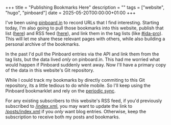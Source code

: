 +++
title = "Publishing Bookmarks Here"
description = ""
tags = ["website", "hugo", "pinboard"]
date = 2025-05-20T00:00:00+01:00
+++

I've been using [pinboard.in](https://pinboard.in/u:williballenthin) to record URLs that I find interesting. Starting today, I'm also going to pull those bookmarks into this website, publish that list ([here](https://www.williballenthin.com/links/)) and RSS feed ([here](https://www.williballenthin.com/links/index.xml)), and link them in the tag lists (like [#ida-pro](https://williballenthin.com/tags/ida-pro/)). This will let me share these relevant pages with others, while also building a personal archive of the bookmarks.

In the past I'd pull the Pinboard entries via the API and link them from the tag lists, but the data lived *only* on pinboard.in. This had me worried what would happen if Pinboard suddenly went away. Now I'll have a primary copy of the data in this website's Git repository.

While I could track my bookmarks by directly commiting to this Git repository, its a little tedious to do while mobile. So I'll keep using the Pinboard bookmarklet and rely on the [periodic sync](https://github.com/williballenthin/williballenthin.com/blob/master/.github/workflows/cron-sync-pinboard.yml). 

For any existing subscribers to this website's RSS feed, if you'd previously subscribed to [/index.xml](https://www.williballenthin.com/index.xml), you may want to update the link to [/posts/index.xml](https://www.williballenthin.com/posts/index.xml) if you *only* want blog entries. Otherwise, keep the subscription to receive both my posts and bookmarks.
